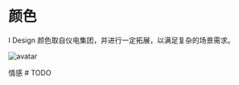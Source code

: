 # 颜色
I Design 颜色取自仪电集团，并进行一定拓展，以满足复杂的场景需求。


![avatar](https://kaoruha.github.io/iDesign/idesign/src/statics/images/colors.jpg)

情感 # TODO
